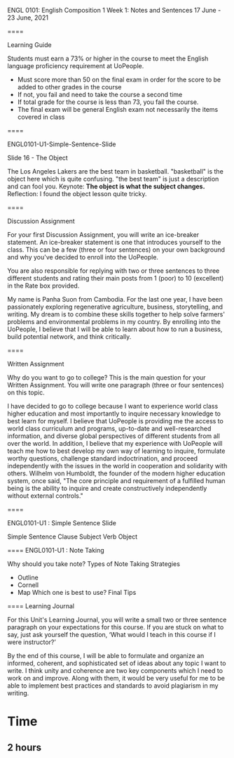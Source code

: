 ENGL 0101: English Composition 1
Week 1: Notes and Sentences
17 June - 23 June, 2021

====

Learning Guide

Students must earn a 73% or higher in the course to meet the English language proficiency requirement at UoPeople.
* Must score more than 50 on the final exam in order for the score to be added to other grades in the course
* If not, you fail and need to take the course a second time
* If total grade for the course is less than 73, you fail the course.
* The final exam will be general English exam not necessarily the items covered in class

====

ENGL0101-U1-Simple-Sentence-Slide

Slide 16 - The Object

The Los Angeles Lakers are the best team in basketball.
"basketball" is the object here which is quite confusing.
"the best team" is just a description and can fool you.
Keynote: **The object is what the subject changes.**
Reflection: I found the object lesson quite tricky. 

====

Discussion Assignment

For your first Discussion Assignment, you will write an ice-breaker statement. An ice-breaker statement is one that introduces yourself to the class. This can be a few (three or four sentences) on your own background and why you've decided to enroll into the UoPeople.

You are also responsible for replying with two or three sentences to three different students and rating their main posts from 1 (poor) to 10 (excellent) in the Rate box provided.

My name is Panha Suon from Cambodia. For the last one year, I have been passionately exploring regenerative agriculture, business, storytelling, and writing. My dream is to combine these skills together to help solve farmers' problems and environmental problems in my country. By enrolling into the UoPeople, I believe that I will be able to learn about how to run a business, build potential network, and think critically. 

====

Written Assignment

Why do you want to go to college? This is the main question for your Written Assignment. You will write one paragraph (three or four sentences) on this topic.

I have decided to go to college because I want to experience world class higher education and most importantly to inquire necessary knowledge to best learn for myself. I believe that UoPeople is providing me the access to world class curriculum and programs, up-to-date and well-researched information, and diverse global perspectives of different students from all over the world. In addition, I believe that my experience with UoPeople will teach me how to best develop my own way of learning to inquire, formulate worthy questions, challenge standard indoctrination, and proceed independently with the issues in the world in cooperation and solidarity with others. Wilhelm von Humboldt, the founder of the modern higher education system, once said, "The core principle and requirement of a fulfilled human being is the ability to inquire and create constructively independently without external controls." 

====

ENGL0101-U1 : Simple Sentence Slide

Simple Sentence
Clause 
Subject
Verb
Object

====
ENGL0101-U1 : Note Taking 

Why should you take note?
Types of Note Taking Strategies
- Outline
- Cornell
- Map
Which one is best to use?
Final Tips


====
Learning Journal 

For this Unit's Learning Journal, you will write a small two or three sentence paragraph on your expectations for this course.  If you are stuck on what to say, just ask yourself the question, ‘What would I teach in this course if I were instructor?’

By the end of this course, I will be able to formulate and organize an informed, coherent, and sophisticated set of ideas about any topic I want to write. I think unity and coherence are two key components which I need to work on and improve. Along with them, it would be very useful for me to be able to implement best practices and standards to avoid plagiarism in my writing.  

Time
====
2 hours
- 